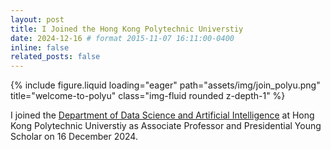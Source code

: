 ```yaml
---
layout: post
title: I Joined the Hong Kong Polytechnic Universtiy
date: 2024-12-16 # format 2015-11-07 16:11:00-0400
inline: false
related_posts: false
---
```



<div class="row">
    <div class="col-sm mt-3 mt-md-0">
        {% include figure.liquid loading="eager" path="assets/img/join_polyu.png" title="welcome-to-polyu" class="img-fluid rounded z-depth-1" %}
    </div>
</div>


I joined the [Department of Data Science and Artificial Intelligence](https://www.polyu.edu.hk/dsai/) at Hong Kong Polytechnic Universtiy as Associate Professor and Presidential Young Scholar on 16 December 2024.
